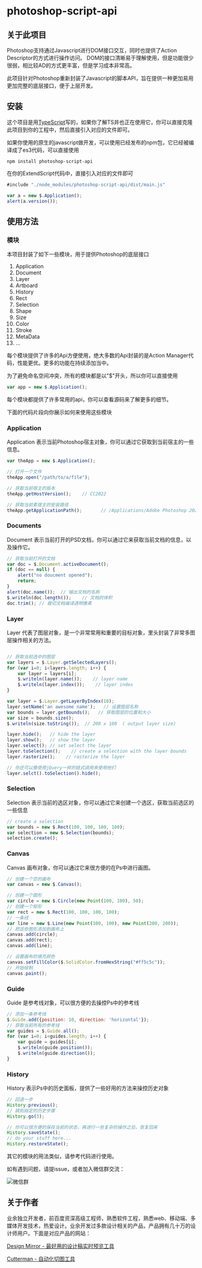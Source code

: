 # photoshop-script-api

## 关于此项目

Photoshop支持通过Javascript进行DOM接口交互，同时也提供了Action Descriptor的方式进行操作访问。
DOM的接口清晰易于理解使用，但是功能很少很弱，相比较AD的方式更丰富，但是学习成本非常高。

此项目针对Photoshop重新封装了Javascript的脚本API，旨在提供一种更加易用更加完整的底层接口，便于上层开发。

## 安装

这个项目是用[TypeScript](http://www.typescriptlang.org)写的，如果你了解TS并也正在使用它，你可以直接克隆此项目到你的工程中，然后直接引入对应的文件即可。

如果你使用的原生的javascript做开发，可以使用已经发布的npm包，它已经被编译成了es3代码，可以直接使用

```shell
npm install photoshop-script-api
```

在你的ExtendScript代码中，直接引入对应的文件即可

```javascript
#include "./node_modules/photoshop-script-api/dist/main.js"

var a = new $.Application();
alert(a.version());
```


## 使用方法

### 模块

本项目封装了如下一些模块，用于提供Photoshop的底层接口

1. Application
2. Document
3. Layer
4. Artboard
5. History
6. Rect
7. Selection
8. Shape
9. Size
10. Color
11. Stroke
12. MetaData
13. ...

每个模块提供了许多的Api方便使用，绝大多数的Api封装的是Action Manager代码，性能更优。更多的功能在持续添加当中。

为了避免命名空间冲突，所有的模块都是以"$"开头，所以你可以直接使用

```javascript
var app = new $.Application();
```

每个模块都提供了许多常用的api，你可以查看源码来了解更多的细节。

下面的代码片段向你展示如何来使用这些模块

### Application

Application 表示当前Photoshop宿主对象，你可以通过它获取到当前宿主的一些信息。

```javascript
var theApp = new $.Application();

// 打开一个文件
theApp.open("/path/to/a/file");

// 获取当前宿主的版本
theApp.getHostVersion();    // CC2022

// 获取当前素宿主的安装路径
theApp.getApplicationPath();       // /Applications/Adobe Photoshop 2022/Adobe Photoshop 2022.app

```

### Documents

Document 表示当前打开的PSD文档，你可以通过它来获取当前文档的信息，以及操作它。

```javascript
// 获取当前打开的文档
var doc = $.Document.activeDocument();
if (doc == null) {
    alert("no doucment opened");
    return;
}
alert(doc.name());  // 输出文档的名称
$.writeln(doc.length());    // 文档的体积
doc.trim(); // 裁切文档编译透明像素
```

### Layer

Layer 代表了图层对象，是一个非常常用和重要的目标对象，里头封装了非常多图层操作相关的方法。

```javascript

// 获取当前选中的图层
var layers = $.Layer.getSelectedLayers();
for (var i=0; i<layers.length; i++) {
    var layer = layers[i];
    $.writeln(layer.name());    // layer name
    $.writeln(layer.index());    // layer index
}

var layer = $.Layer.getLayerByIndex(10);
layer.setName('an awesome name');   // 设置图层名称
var bounds = layer.getBounds();   // 获取图层的位置和大小
var size = bounds.size();
$.writeln(size.toString());  // 200 x 100  ( output layer size)

layer.hide();   // hide the layer
layer.show();   // show the layer
layer.select(); // set select the layer
layer.toSelection();    // create a selection with the layer bounds
layer.rasterize();    // rasterize the layer

// 你还可以像使用jQuery一样的链式调用来使用他们
layer.selct().toSelection().hide();

```

### Selection

Selection 表示当前的选区对象，你可以通过它来创建一个选区，获取当前选区的一些信息

```javascript
// create a selection
var bounds = new $.Rect(100, 100, 100, 100);
var selection = new $.Selection(bounds);
selection.create();
```

### Canvas

Canvas 画布对象，你可以通过它来很方便的在Ps中进行画图。

```javascript
// 创建一个空的画布
var canvas = new $.Canvas();

// 创建一个圆形
var circle = new $.Circle(new Point(100, 100), 50);
// 创建一个矩形
var rect = new $.Rect(100, 100, 100, 100);
// 一条线
var line = new $.Line(new Point(100, 100), new Point(200, 200));
// 把这些图形添加到画布上
canvas.add(circle);
canvas.add(rect);
canvas.add(line);

// 设置画布的填充颜色
canvas.setFillColor($.SolidColor.fromHexString("#ff5c5c"));
// 开始绘制
canvas.paint();
```

### Guide

Guide 是参考线对象，可以很方便的去操控Ps中的参考线

```javascript
// 添加一条参考线
$.Guide.add({position: 10, direction: 'horizontal'});
// 获取当前所有的参考线
var guides = $.Guide.all();
for (var i=0; i<guides.length; i++) {
    var guide = guides[i];
    $.writeln(guide.position());
    $.writeln(guide.direction());
}
```

### History

History 表示Ps中的历史面板，提供了一些好用的方法来操控历史对象

```javascript
// 回退一步
History.previous();
// 跳到指定的历史步骤
History.go(3);

// 你可以很方便的保存当前的状态，再进行一些复杂的操作之后，恢复回来
History.saveState();
// do your stuff here...
History.restoreState();

```

其它的模块的用法类似，请参考代码进行使用。

如有遇到问题，请提issue，或者加入微信群交流：

![微信群](https://blog.cutterman.cn/assets/img/wx-group.jpg)

## 关于作者
业余独立开发者，前百度资深高级工程师，熟悉软件工程，熟悉web、移动端、多媒体开发技术，热爱设计。业余开发过多款设计相关的产品，产品拥有几十万的设计师用户。下面是对应产品的网站：

[Design Mirror - 最好用的设计稿实时预览工具](http://www.psmirror.cn)

[Cutterman - 自动化切图工具](http://www.cutterman.cn)

